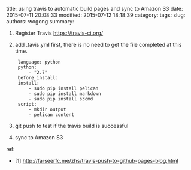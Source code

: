 title: using travis to automatic build pages and sync to Amazon S3
date: 2015-07-11 20:08:33
modified: 2015-07-12 18:18:39
category: 
tags: 
slug: 
authors: wogong
summary: 


1. Register Travis <https://travis-ci.org/>

2. add .tavis.yml first, there is no need to get the file completed at this time.

        language: python
        python:
            - "2.7"
        before_install:
        install:
            - sudo pip install pelican
            - sudo pip install markdown
            - sudo pip install s3cmd
        script:
            - mkdir output
            - pelican content

3. git push to test if the travis build is successful

4. sync to Amazon S3



ref:
* [1] <http://farseerfc.me/zhs/travis-push-to-github-pages-blog.html>

